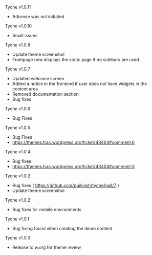 Tyche v1.0.11
- Adsense was not initiated

Tyche v1.0.10
- Small issues

Tyche v1.0.8
- Update theme screenshot
- Frontpage now displays the static page if no sidebars are used

Tyche v1.0.7
- Updated welcome screen
- Added a notice in the frontend if user does not have widgets in the content area
- Removed documentation section
- Bug fixes

Tyche v1.0.6
- Bug Fixes

Tyche v1.0.5
- Bug Fixes
- https://themes.trac.wordpress.org/ticket/43404#comment:6

Tyche v1.0.4
- Bug fixes
- https://themes.trac.wordpress.org/ticket/43404#comment:3

Tyche v1.0.2
- Bug fixes ( https://github.com/puikinsh/tyche/pull/7 )
- Update theme screenshot

Tyche v1.0.2
- Bug fixes for mobile environments

Tyche v1.0.1
- Bug fixing found when creating the demo content

Tyche v1.0.0 
- Release to w.org for theme review

